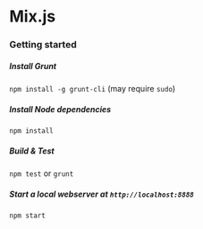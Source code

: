 # Mix.js

### Getting started

##### Install Grunt
`npm install -g grunt-cli` (may require `sudo`)
##### Install Node dependencies
`npm install`
##### Build & Test
`npm test` or `grunt`
##### Start a local webserver at `http://localhost:8888`
`npm start`